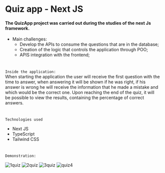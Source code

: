 
# Quiz app - Next JS

#### The QuizApp project was carried out during the studies of the next Js framework.


- Main challenges:
  - Develop the APIs to consume the questions that are in the database;
  - Creation of the logic that controls the application through POO; 
  - APIS integration with the frontend;

#
``` Inside the application:  ```   
When starting the application the user will receive the first question with the time to answer, when answering it will be shown if he was right, if his answer is wrong he will receive the information that he made a mistake and which would be the correct one.
Upon reaching the end of the quiz, it will be possible to view the results, containing the percentage of correct answers.


#
``` Technologies used ```
  - Next JS
  - TypeScript
  - Tailwind CSS

#
``` Demonstration: ``` 



![1quiz](https://user-images.githubusercontent.com/89493619/214908525-7e20417c-9d49-4734-ba80-c5b8140d386c.PNG)
![2quiz](https://user-images.githubusercontent.com/89493619/214908532-274cc27b-9700-46a7-82fe-2a91a2a94d03.PNG)
![3quiz](https://user-images.githubusercontent.com/89493619/214908545-5ea43d93-25a2-4976-a482-86b2c6037f99.PNG)
![quiz4](https://user-images.githubusercontent.com/89493619/214908555-4c12928c-fbdf-4757-9216-38f09a8fb0c1.PNG)
